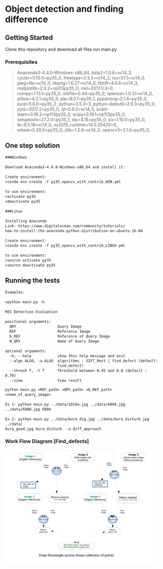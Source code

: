 # Object detection and finding difference


## Getting Started  
  
Clone this repository and download all files
run main.py

### Prerequisites

>Anaconda3-4.4.0-Windows-x86_64,
>bzip2=1.0.6=vc14_3,
>cycler=0.10.0=py35_0,
>freetype=2.5.5=vc14_2,
>icu=57.1=vc14_0,
>jpeg=9b=vc14_0,
>libpng=1.6.27=vc14_0,
>libtiff=4.0.6=vc14_3,
>matplotlib=2.0.2=np113py35_0,
>mkl=2017.0.3=0,
>numpy=1.13.1=py35_0,
>olefile=0.44=py35_0,
>openssl=1.0.2l=vc14_0,
>pillow=4.2.1=py35_0,
>pip=9.0.1=py35_1,
>pyparsing=2.1.4=py35_0,
>pyqt=5.6.0=py35_2,
>python=3.5.3=3,
>python-dateutil=2.6.0=py35_0,
>pytz=2017.2=py35_0,
>qt=5.6.2=vc14_5,
>scikit-learn=0.18.2=np113py35_0,
>scipy=0.19.1=np113py35_0,
>setuptools=27.2.0=py35_1,
>sip=4.18=py35_0,
>six=1.10.0=py35_0,
>tk=8.5.18=vc14_0,
>vs2015_runtime=14.0.25420=0,
>wheel=0.29.0=py35_0,
>zlib=1.2.8=vc14_3,
>opencv3=3.1.0=py35_0,

## One step solution
```
###Windows

Download Anaconda3-4.4.0-Windows-x86_64 and install it:

Create environment:
>conda env create -f py35_opencv_with_contrib_WIN.yml

to use environment:
>activate py35
>deactivate py35

###Linux 

Installing Anaconda
Link: https://www.digitalocean.com/community/tutorials/
how-to-install-the-anaconda-python-distribution-on-ubuntu-16-04

Create environment:
>conda env create -f py35_opencv_with_contrib_LINUX.yml

to use environment:
>source activate py35
>source deactivate py35

```

## Running the tests

```
Examples:  

>python main.py -h  

ROI Detection Evaluation

positional arguments:
  QRY                   Query Image
  REF                   Reference Image
  Q_REF                 Reference of Query Image
  N_QRY                 Name of Query Image

optional arguments:
  -h, --help            show this help message and exit
  --algo ALGO, -a ALGO  algorithms : SIFT_Rect | find_defect (default:
                        find_defect)
  --thresh T, -t T      Threshold between 0.45 and 0.8 (default : 0.70)
  --view                View result
```

```
python main.py <REF_path> <QRY_path> <Q_REF_path> <name_of_query_image>

Ex 1: python main.py ../data/1010a.jpg ../data/6004.jpg ../data/6000.jpg 6004

Ex 2: python main.py ../data/bura_dig.jpg ../data/bura_disturb.jpg ../data/
bura_good.jpg bura_disturb  -a diff_approach

```

<h3>Work Flow Diagram [Find_defects]</h3>
<img src="https://github.com/bijonguha/burProject/blob/master/documentation/flow_of_algo.jpg?raw=true" alt="work_flow">



